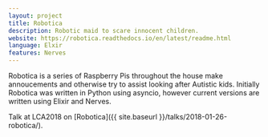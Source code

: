 ```yaml
---
layout: project
title: Robotica
description: Robotic maid to scare innocent children.
website: https://robotica.readthedocs.io/en/latest/readme.html
language: Elxir
features: Nerves
---
```

Robotica is a series of Raspberry Pis throughout the house make annoucements
and otherwise try to assist looking after Autistic kids. Initially Robotica
was written in Python using asyncio, however current versions are written using
Elixir and Nerves.

Talk at LCA2018 on [Robotica]({{ site.baseurl }}/talks/2018-01-26-robotica/).
